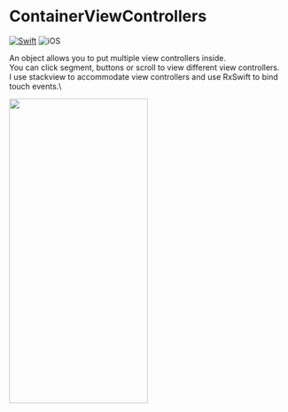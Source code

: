 # ContainerViewControllers

[![Swift](https://img.shields.io/badge/Swift-4.2-orange.svg)](https://swift.org)
![iOS](https://img.shields.io/badge/iOS-15.0-green.svg)

An object allows you to put multiple view controllers inside.\
You can click segment, buttons or scroll to view different view controllers.\
I use stackview to accommodate view controllers and use RxSwift to bind touch events.\

<img src="https://user-images.githubusercontent.com/30222789/206399657-f2f256f4-1801-429f-a365-73f2db460129.gif" width="250" height="550" />
